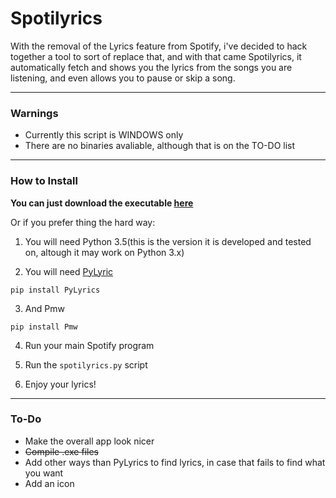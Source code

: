 # Spotilyrics

With the removal of the Lyrics feature from Spotify, i've decided to hack together a tool to sort of replace that, and with that came Spotilyrics, it automatically fetch and shows you the lyrics from the songs you are listening, and even allows you to pause or skip a song.

---
### Warnings

* Currently this script is WINDOWS only
* There are no binaries avaliable, although that is on the TO-DO list

---

### How to Install
**You can just download the executable [here](https://github.com/eitchtee/Spotilyrics/releases/latest)**

Or if you prefer thing the hard way:

1. You will need Python 3.5(this is the version it is developed and tested on, altough it may work on Python 3.x)

2. You will need [PyLyric](https://pypi.python.org/pypi/PyLyrics/1.1.0)

  `pip install PyLyrics`
  
3. And Pmw

  `pip install Pmw`

4. Run your main Spotify program

5. Run the `spotilyrics.py` script

6. Enjoy your lyrics!

---

### To-Do
* Make the overall app look nicer
* ~~Compile .exe files~~
* Add other ways than PyLyrics to find lyrics, in case that fails to find what you want
* Add an icon
